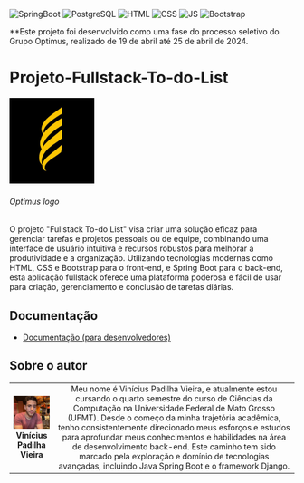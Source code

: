 ![SpringBoot](https://img.shields.io/badge/SpringBoot-6DB33F?style=for-the-badge&logo=Spring&logoColor=white)
![PostgreSQL](https://img.shields.io/badge/postgresql-4169e1?style=for-the-badge&logo=postgresql&logoColor=white)
![HTML](https://img.shields.io/badge/HTML5-E34F26?style=for-the-badge&logo=html5&logoColor=white)
![CSS](https://img.shields.io/badge/CSS-239120?&style=for-the-badge&logo=css3&logoColor=white)
![JS](https://img.shields.io/badge/JavaScript-323330?style=for-the-badge&logo=javascript&logoColor=F7DF1E)
![Bootstrap](https://img.shields.io/badge/Bootstrap-563D7C?style=for-the-badge&logo=bootstrap&logoColor=white)


**Este projeto foi desenvolvido como uma fase do processo seletivo do Grupo Optimus, realizado de 19 de abril até 25 de abril de 2024. 

# Projeto-Fullstack-To-do-List

<!-- Substitua a seguinte imagem por uma logo do seu projeto -->
<img src="Optimus.png" width="150px">
<h6>Optimus logo</h6>

O projeto "Fullstack To-do List" visa criar uma solução eficaz para gerenciar tarefas e projetos pessoais ou de equipe, combinando uma interface de usuário intuitiva e recursos robustos para melhorar a produtividade e a organização. Utilizando tecnologias modernas como HTML, CSS e Bootstrap para o front-end, e Spring Boot para o back-end, esta aplicação fullstack oferece uma plataforma poderosa e fácil de usar para criação, gerenciamento e conclusão de tarefas diárias.

## Documentação

* [Documentação (para desenvolvedores)](DOCUMENTACAO.md)

## Sobre o autor

|  |  |
|:-------------:|:------------------------------------------------------------:|
|  <img src="profilepic.jpeg" width="150px"></br> **Vinícius Padilha Vieira** | Meu nome é Vinícius Padilha Vieira, e atualmente estou cursando o quarto semestre do curso de Ciências da Computação na Universidade Federal de Mato Grosso (UFMT). Desde o começo da minha trajetória acadêmica, tenho consistentemente direcionado meus esforços e estudos para aprofundar meus conhecimentos e habilidades na área de desenvolvimento back-end. Este caminho tem sido marcado pela exploração e domínio de tecnologias avançadas, incluindo Java Spring Boot e o framework Django.
